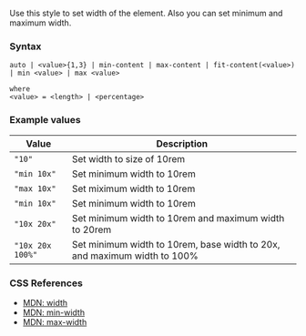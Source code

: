 Use this style to set width of the element. Also you can set minimum and maximum width.

### Syntax

```
auto | <value>{1,3} | min-content | max-content | fit-content(<value>) | min <value> | max <value>

where
<value> = <length> | <percentage>
```

### Example values

|Value|Description|
|----|----|
|`"10"`|Set width to size of 10rem|
|`"min 10x"`|Set minimum width to 10rem|
|`"max 10x"`|Set miximum width to 10rem|
|`"min 10x"`|Set minimum width to 10rem|
|`"10x 20x"`|Set minimum width to 10rem and maximum width to 20rem|
|`"10x 20x 100%"`|Set minimum width to 10rem, base width to 20x, and maximum width to 100%|

### CSS References

* [MDN: width](!https://developer.mozilla.org/en-US/docs/Web/CSS/width)
* [MDN: min-width](!https://developer.mozilla.org/en-US/docs/Web/CSS/min-width)
* [MDN: max-width](!https://developer.mozilla.org/en-US/docs/Web/CSS/max-width)
